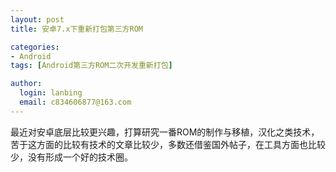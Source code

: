 ```yaml
---
layout: post
title: 安卓7.x下重新打包第三方ROM

categories:
- Android
tags: [Android第三方ROM二次开发重新打包]

author:
  login: lanbing
  email: c834606877@163.com
---
```




最近对安卓底层比较更兴趣，打算研究一番ROM的制作与移植，汉化之类技术，苦于这方面的比较有技术的文章比较少，多数还借鉴国外帖子，在工具方面也比较少，没有形成一个好的技术圈。
